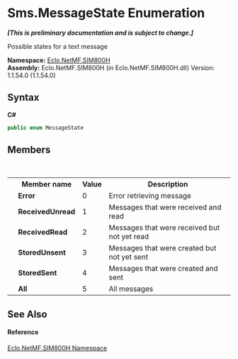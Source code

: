 # Sms.MessageState Enumeration
 _**\[This is preliminary documentation and is subject to change.\]**_

Possible states for a text message

**Namespace:**&nbsp;<a href="N_Eclo_NetMF_SIM800H">Eclo.NetMF.SIM800H</a><br />**Assembly:**&nbsp;Eclo.NetMF.SIM800H (in Eclo.NetMF.SIM800H.dll) Version: 1.1.54.0 (1.1.54.0)

## Syntax

**C#**<br />
``` C#
public enum MessageState
```


## Members
&nbsp;<table><tr><th></th><th>Member name</th><th>Value</th><th>Description</th></tr><tr><td /><td target="F:Eclo.NetMF.SIM800H.Sms.MessageState.Error">**Error**</td><td>0</td><td>Error retrieving message</td></tr><tr><td /><td target="F:Eclo.NetMF.SIM800H.Sms.MessageState.ReceivedUnread">**ReceivedUnread**</td><td>1</td><td>Messages that were received and read</td></tr><tr><td /><td target="F:Eclo.NetMF.SIM800H.Sms.MessageState.ReceivedRead">**ReceivedRead**</td><td>2</td><td>Messages that were received but not yet read</td></tr><tr><td /><td target="F:Eclo.NetMF.SIM800H.Sms.MessageState.StoredUnsent">**StoredUnsent**</td><td>3</td><td>Messages that were created but not yet sent</td></tr><tr><td /><td target="F:Eclo.NetMF.SIM800H.Sms.MessageState.StoredSent">**StoredSent**</td><td>4</td><td>Messages that were created and sent</td></tr><tr><td /><td target="F:Eclo.NetMF.SIM800H.Sms.MessageState.All">**All**</td><td>5</td><td>All messages</td></tr></table>

## See Also


#### Reference
<a href="N_Eclo_NetMF_SIM800H">Eclo.NetMF.SIM800H Namespace</a><br />